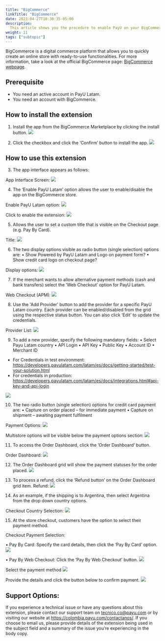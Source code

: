 ```yaml
---
title: "BigCommerce"
linkTitle: "BigCommerce"
date: 2023-04-27T10:30:35-05:00
description:
  This article shows you the procedure to enable PayU on your BigCommerce website. 
weight: 11
tags: ["subtopic"]
---
```


BigCommerce is a digital commerce platform that allows you to quickly create an online store with ready-to-use functionalities. For more information, take a look at the official BigCommerce page: [BigCommerce webpage](https://www.bigcommerce.com/press/).

## Prerequisite
* You need an active account in PayU Latam.
* You need an account with BigCommerce.

## How to install the extension
1. Install the app from the BigCommerce Marketplace by clicking the install button.
![](/assets/BigCommerce/Imagen1.png)



2.	Click the checkbox and click the ‘Confirm’ button to install the app.
![](/assets/BigCommerce/Imagen2.png)



## How to use this extension
3.	The app interface appears as follows:

App Interface Screen:
![](/assets/BigCommerce/Imagen3.png)



4. The ‘Enable PayU Latam’ option allows the user to enable/disable the app on the BigCommerce store.

Enable PayU Latam option:
![](/assets/BigCommerce/Imagen4.png)

Click to enable the extension:
![](/assets/BigCommerce/Imagen4B.png)



5. Allows the user to set a custom title that is visible on the Checkout page (e.g. Pay By Card).

Title:
![](/assets/BigCommerce/Imagen5.png)



6. The two display options visible as radio button (single selection) options are:
•	Show Powered by PayU Latam and Logo on payment form?
•	Show credit card logo on checkout page?

Display options:
![](/assets/BigCommerce/Imagen6.png)



7. If the merchant wants to allow alternative payment methods (cash and bank transfers) select the ‘Web Checkout’ option for PayU Latam.

Web Checkout (APM):
![](/assets/BigCommerce/Imagen7.png)



8. Use the 'Add Provider' button to add the provider for a specific PayU Latam country. Each provider can be enabled/disabled from the grid using the respective status button. You can also click ‘Edit’ to update the credentials.

Provider List:
![](/assets/BigCommerce/Imagen8.png)



9. To add a new provider, specify the following mandatory fields:
•	Select Payu Latam country
•	API Login
•	API Key
•	Public Key
•	Account ID
•	Merchant ID
- For Credentials in test environment: 
https://developers.payulatam.com/latam/es/docs/getting-started/test-your-solution.html
- For credentials in production: 
https://developers.payulatam.com/latam/es/docs/integrations.html#api-key-and-api-login

![](/assets/BigCommerce/Imagen9.png)



10. The two radio button (single selection) options for credit card payment are:
•	Capture on order placed – for immediate payment 
•	Capture on shipment – awaiting payment fulfilment

Payment Options:
![](/assets/BigCommerce/Imagen10.png)

Multistore options will be visible below the payment options section:
![](/assets/BigCommerce/Imagen10B.png)



11. To access the Order Dashboard, click the ‘Order Dashboard’ button.

Order Dashboard:
![](/assets/BigCommerce/Imagen11.png)



12. The Order Dashboard grid will show the payment statuses for the order placed.
![](/assets/BigCommerce/Imagen12.png)



13. To process a refund, click the ‘Refund button’ on the Order Dashboard grid item.
Refund:
![](/assets/BigCommerce/Imagen13.png)



14. As an example, if the shipping is to Argentina, then select Argentina from the drop down country options.

Checkout Country Selection:
![](/assets/BigCommerce/Imagen14.png)



15. At the store checkout, customers have the option to select their payment method.

Checkout Payment Selection:



•	Pay By Card: Specify the card details, then click the ‘Pay By Card’ option.
![](/assets/BigCommerce/Imagen15.png)




•	Pay By Web Checkout: Click the ‘Pay By Web Checkout’ button.
![](/assets/BigCommerce/Imagen16.png)



Select the payment method 
![](/assets/BigCommerce/Imagen17.png)



Provide the details and click the button below to confirm payment.
![](/assets/BigCommerce/Imagen18.png)



## Support Options:
If you experience a technical issue or have any questions about this extension, please contact our support team on tecnico.co@payu.com or by visiting our website at https://colombia.payu.com/contactanos/. If you choose to email us, please provide details of the extension being used in the subject field and a summary of the issue you’re experiencing in the body copy.








